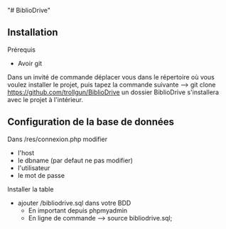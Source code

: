 "# BiblioDrive" 


Installation
------------

Prérequis
  - Avoir git

Dans un invité de commande déplacer vous dans le répertoire où vous voulez installer le projet,
puis tapez la commande suivante --> git clone https://github.com/trollgun/BiblioDrive
un dossier BiblioDrive s'installera avec le projet à l'intérieur.



Configuration de la base de données
-----------------------------------

Dans /res/connexion.php modifier
  - l'host
  - le dbname (par defaut ne pas modifier)
  - l'utilisateur
  - le mot de passe

Installer la table
  - ajouter /bibliodrive.sql dans votre BDD
    - En important depuis phpmyadmin
    - En ligne de commande --> source bibliodrive.sql;
